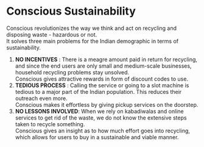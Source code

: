 # Conscious Sustainability
Conscious revolutionizes the way we think and act on recycling and disposing waste - hazardous or not. <br>
It solves three main problems for the Indian demographic in terms of sustainability.<br>
1. <b>NO INCENTIVES</b> : There is a meagre amount paid in return for recycling, and since the end users are only small and medium-scale businesses, household recycling problems stay unsolved.<br>
  Conscious gives attractive rewards in form of discount codes to use.
2. <b>TEDIOUS PROCESS</b> : Calling the service or going to a slot machine is tedious to a major part of the Indian population. This reduces their outreach even more.<br>
  Conscious makes it effortless by giving pickup services on the doorstep.
3. <b>NO LESSONS INVOLVED</b>: When we rely on kabadiwalas and online services to get rid of the waste, we do not know the extensive steps taken to recycle something. <br>
  Conscious gives an insight as to how much effort goes into recycling, which allows for users to buy in a sustainable and viable manner.
